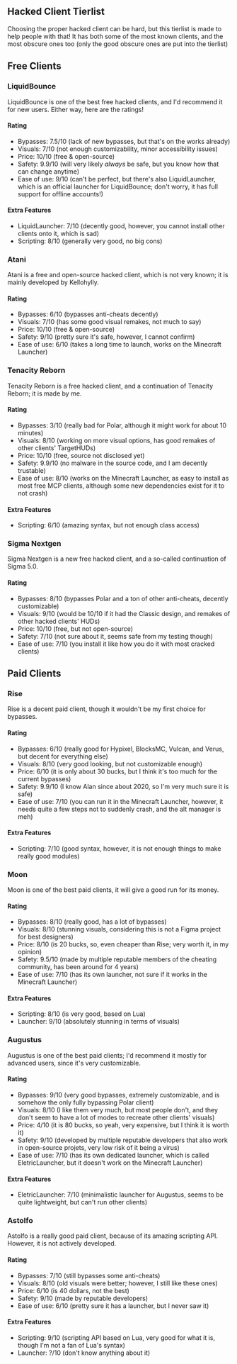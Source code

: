 ## Hacked Client Tierlist
Choosing the proper hacked client can be hard, but this tierlist is made to help people with that! It has both some of the most known clients, and the most obscure ones too (only the good obscure ones are put into the tierlist)

## Free Clients
### LiquidBounce
LiquidBounce is one of the best free hacked clients, and I'd recommend it for new users. Either way, here are the ratings!
#### Rating
- Bypasses: 7.5/10 (lack of new bypasses, but that's on the works already)
- Visuals: 7/10 (not enough customizability, minor accessibility issues)
- Price: 10/10 (free & open-source)
- Safety: 9.9/10 (will very likely *always* be safe, but you know how that can change anytime)
- Ease of use: 9/10 (can't be perfect, but there's also LiquidLauncher, which is an official launcher for LiquidBounce; don't worry, it has full support for offline accounts!)
#### Extra Features
- LiquidLauncher: 7/10 (decently good, however, you cannot install other clients onto it, which is sad)
- Scripting: 8/10 (generally very good, no big cons)

### Atani
Atani is a free and open-source hacked client, which is not very known; it is mainly developed by Kellohylly.
#### Rating
- Bypasses: 6/10 (bypasses anti-cheats decently)
- Visuals: 7/10 (has some good visual remakes, not much to say)
- Price: 10/10 (free & open-source)
- Safety: 9/10 (pretty sure it's safe, however, I cannot confirm)
- Ease of use: 6/10 (takes a long time to launch, works on the Minecraft Launcher)

### Tenacity Reborn
Tenacity Reborn is a free hacked client, and a continuation of Tenacity Reborn; it is made by me.
#### Rating
- Bypasses: 3/10 (really bad for Polar, although it might work for about 10 minutes)
- Visuals: 8/10 (working on more visual options, has good remakes of other clients' TargetHUDs)
- Price: 10/10 (free, source not disclosed yet)
- Safety: 9.9/10 (no malware in the source code, and I am decently trustable)
- Ease of use: 8/10 (works on the Minecraft Launcher, as easy to install as most free MCP clients, although some new dependencies exist for it to not crash)
#### Extra Features
- Scripting: 6/10 (amazing syntax, but not enough class access)

### Sigma Nextgen
Sigma Nextgen is a new free hacked client, and a so-called continuation of Sigma 5.0.
#### Rating
- Bypasses: 8/10 (bypasses Polar and a ton of other anti-cheats, decently customizable)
- Visuals: 9/10 (would be 10/10 if it had the Classic design, and remakes of other hacked clients' HUDs)
- Price: 10/10 (free, but not open-source)
- Safety: 7/10 (not sure about it, seems safe from my testing though)
- Ease of use: 7/10 (you install it like how you do it with most cracked clients)

## Paid Clients
### Rise
Rise is a decent paid client, though it wouldn't be my first choice for bypasses.
#### Rating
- Bypasses: 6/10 (really good for Hypixel, BlocksMC, Vulcan, and Verus, but decent for everything else)
- Visuals: 8/10 (very good looking, but not customizable enough)
- Price: 6/10 (it is only about 30 bucks, but I think it's too much for the current bypasses)
- Safety: 9.9/10 (I know Alan since about 2020, so I'm very much sure it is safe)
- Ease of use: 7/10 (you can run it in the Minecraft Launcher, however, it needs quite a few steps not to suddenly crash, and the alt manager is meh)
#### Extra Features
- Scripting: 7/10 (good syntax, however, it is not enough things to make really good modules)

### Moon
Moon is one of the best paid clients, it will give a good run for its money.
#### Rating
- Bypasses: 8/10 (really good, has a lot of bypasses)
- Visuals: 8/10 (stunning visuals, considering this is not a Figma project for best designers)
- Price: 8/10 (is 20 bucks, so, even cheaper than Rise; very worth it, in my opinion)
- Safety: 9.5/10 (made by multiple reputable members of the cheating community, has been around for 4 years)
- Ease of use: 7/10 (has its own launcher, not sure if it works in the Minecraft Launcher)
#### Extra Features
- Scripting: 8/10 (is very good, based on Lua)
- Launcher: 9/10 (absolutely stunning in terms of visuals)

### Augustus
Augustus is one of the best paid clients; I'd recommend it mostly for advanced users, since it's very customizable.
#### Rating
- Bypasses: 9/10 (very good bypasses, extremely customizable, and is somehow the only fully bypassing Polar client)
- Visuals: 8/10 (I like them very much, but most people don't, and they don't seem to have a lot of modes to recreate other clients' visuals)
- Price: 4/10 (it is 80 bucks, so yeah, very expensive, but I think it is worth it)
- Safety: 9/10 (developed by multiple reputable developers that also work in open-source projets, very low risk of it being a virus)
- Ease of use: 7/10 (has its own dedicated launcher, which is called EletricLauncher, but it doesn't work on the Minecraft Launcher)
#### Extra Features
- EletricLauncher: 7/10 (minimalistic launcher for Augustus, seems to be quite lightweight, but can't run other clients)

### Astolfo
Astolfo is a really good paid client, because of its amazing scripting API. However, it is not actively developed.
#### Rating
- Bypasses: 7/10 (still bypasses some anti-cheats)
- Visuals: 8/10 (old visuals were better; however, I still like these ones)
- Price: 6/10 (is 40 dollars, not the best)
- Safety: 9/10 (made by reputable developers)
- Ease of use: 6/10 (pretty sure it has a launcher, but I never saw it)
#### Extra Features
- Scripting: 9/10 (scripting API based on Lua, very good for what it is, though I'm not a fan of Lua's syntax)
- Launcher: ?/10 (don't know anything about it)
